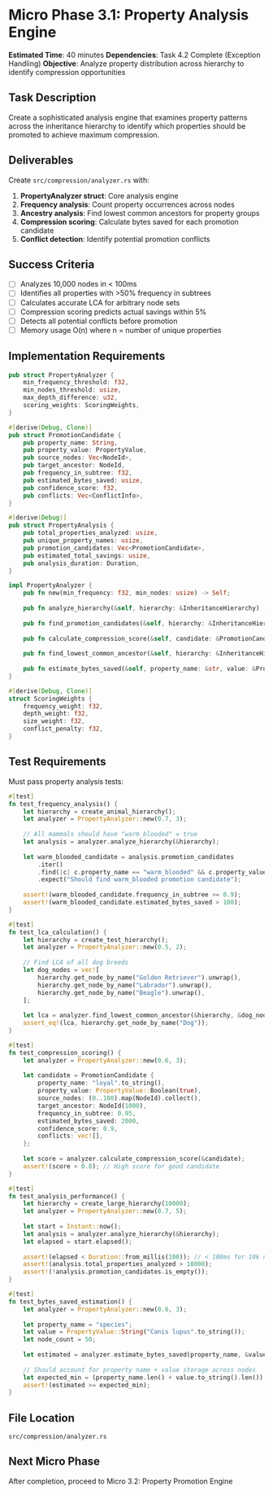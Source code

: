 # Micro Phase 3.1: Property Analysis Engine

**Estimated Time**: 40 minutes
**Dependencies**: Task 4.2 Complete (Exception Handling)
**Objective**: Analyze property distribution across hierarchy to identify compression opportunities

## Task Description

Create a sophisticated analysis engine that examines property patterns across the inheritance hierarchy to identify which properties should be promoted to achieve maximum compression.

## Deliverables

Create `src/compression/analyzer.rs` with:

1. **PropertyAnalyzer struct**: Core analysis engine
2. **Frequency analysis**: Count property occurrences across nodes
3. **Ancestry analysis**: Find lowest common ancestors for property groups
4. **Compression scoring**: Calculate bytes saved for each promotion candidate
5. **Conflict detection**: Identify potential promotion conflicts

## Success Criteria

- [ ] Analyzes 10,000 nodes in < 100ms
- [ ] Identifies all properties with >50% frequency in subtrees
- [ ] Calculates accurate LCA for arbitrary node sets
- [ ] Compression scoring predicts actual savings within 5%
- [ ] Detects all potential conflicts before promotion
- [ ] Memory usage O(n) where n = number of unique properties

## Implementation Requirements

```rust
pub struct PropertyAnalyzer {
    min_frequency_threshold: f32,
    min_nodes_threshold: usize,
    max_depth_difference: u32,
    scoring_weights: ScoringWeights,
}

#[derive(Debug, Clone)]
pub struct PromotionCandidate {
    pub property_name: String,
    pub property_value: PropertyValue,
    pub source_nodes: Vec<NodeId>,
    pub target_ancestor: NodeId,
    pub frequency_in_subtree: f32,
    pub estimated_bytes_saved: usize,
    pub confidence_score: f32,
    pub conflicts: Vec<ConflictInfo>,
}

#[derive(Debug)]
pub struct PropertyAnalysis {
    pub total_properties_analyzed: usize,
    pub unique_property_names: usize,
    pub promotion_candidates: Vec<PromotionCandidate>,
    pub estimated_total_savings: usize,
    pub analysis_duration: Duration,
}

impl PropertyAnalyzer {
    pub fn new(min_frequency: f32, min_nodes: usize) -> Self;
    
    pub fn analyze_hierarchy(&self, hierarchy: &InheritanceHierarchy) -> PropertyAnalysis;
    
    pub fn find_promotion_candidates(&self, hierarchy: &InheritanceHierarchy) -> Vec<PromotionCandidate>;
    
    pub fn calculate_compression_score(&self, candidate: &PromotionCandidate) -> f32;
    
    pub fn find_lowest_common_ancestor(&self, hierarchy: &InheritanceHierarchy, nodes: &[NodeId]) -> Option<NodeId>;
    
    pub fn estimate_bytes_saved(&self, property_name: &str, value: &PropertyValue, node_count: usize) -> usize;
}

#[derive(Debug, Clone)]
struct ScoringWeights {
    frequency_weight: f32,
    depth_weight: f32,
    size_weight: f32,
    conflict_penalty: f32,
}
```

## Test Requirements

Must pass property analysis tests:
```rust
#[test]
fn test_frequency_analysis() {
    let hierarchy = create_animal_hierarchy();
    let analyzer = PropertyAnalyzer::new(0.7, 3);
    
    // All mammals should have "warm_blooded" = true
    let analysis = analyzer.analyze_hierarchy(&hierarchy);
    
    let warm_blooded_candidate = analysis.promotion_candidates
        .iter()
        .find(|c| c.property_name == "warm_blooded" && c.property_value == PropertyValue::Boolean(true))
        .expect("Should find warm_blooded promotion candidate");
    
    assert!(warm_blooded_candidate.frequency_in_subtree >= 0.9);
    assert!(warm_blooded_candidate.estimated_bytes_saved > 100);
}

#[test]
fn test_lca_calculation() {
    let hierarchy = create_test_hierarchy();
    let analyzer = PropertyAnalyzer::new(0.5, 2);
    
    // Find LCA of all dog breeds
    let dog_nodes = vec![
        hierarchy.get_node_by_name("Golden Retriever").unwrap(),
        hierarchy.get_node_by_name("Labrador").unwrap(),
        hierarchy.get_node_by_name("Beagle").unwrap(),
    ];
    
    let lca = analyzer.find_lowest_common_ancestor(&hierarchy, &dog_nodes);
    assert_eq!(lca, hierarchy.get_node_by_name("Dog"));
}

#[test]
fn test_compression_scoring() {
    let analyzer = PropertyAnalyzer::new(0.6, 3);
    
    let candidate = PromotionCandidate {
        property_name: "loyal".to_string(),
        property_value: PropertyValue::Boolean(true),
        source_nodes: (0..100).map(NodeId).collect(),
        target_ancestor: NodeId(1000),
        frequency_in_subtree: 0.95,
        estimated_bytes_saved: 2000,
        confidence_score: 0.9,
        conflicts: vec![],
    };
    
    let score = analyzer.calculate_compression_score(&candidate);
    assert!(score > 0.8); // High score for good candidate
}

#[test]
fn test_analysis_performance() {
    let hierarchy = create_large_hierarchy(10000);
    let analyzer = PropertyAnalyzer::new(0.7, 5);
    
    let start = Instant::now();
    let analysis = analyzer.analyze_hierarchy(&hierarchy);
    let elapsed = start.elapsed();
    
    assert!(elapsed < Duration::from_millis(100)); // < 100ms for 10k nodes
    assert!(analysis.total_properties_analyzed > 10000);
    assert!(!analysis.promotion_candidates.is_empty());
}

#[test]
fn test_bytes_saved_estimation() {
    let analyzer = PropertyAnalyzer::new(0.6, 3);
    
    let property_name = "species";
    let value = PropertyValue::String("Canis lupus".to_string());
    let node_count = 50;
    
    let estimated = analyzer.estimate_bytes_saved(property_name, &value, node_count);
    
    // Should account for property name + value storage across nodes
    let expected_min = (property_name.len() + value.to_string().len()) * (node_count - 1);
    assert!(estimated >= expected_min);
}
```

## File Location
`src/compression/analyzer.rs`

## Next Micro Phase
After completion, proceed to Micro 3.2: Property Promotion Engine